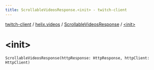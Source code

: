 ```yaml
---
title: ScrollableVideosResponse.<init> - twitch-client
---
```


[twitch-client](../../index.html) / [helix.videos](../index.html) / [ScrollableVideosResponse](index.html) / [&lt;init&gt;](./-init-.html)

# &lt;init&gt;

`ScrollableVideosResponse(httpResponse: HttpResponse, httpClient: HttpClient)`